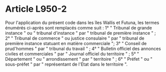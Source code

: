 # Article L950-2

Pour l'application du présent code dans les îles Wallis et Futuna, les termes énumérés ci-après sont remplacés comme suit :   1° " Tribunal de grande instance " ou " tribunal d'instance " par " tribunal de première instance " ;   2° " Tribunal de commerce " ou justice consulaire " par " tribunal de première instance statuant en matière commerciale ";   3° " Conseil de prud'hommes " par " tribunal du travail " ;   4° " Bulletin officiel des annonces civiles et commerciales " par " Journal officiel du territoire " ;   5° " Département " ou " arrondissement " par " territoire " ;   6° " Préfet " ou " sous-préfet " par " représentant de l'Etat dans le territoire ".